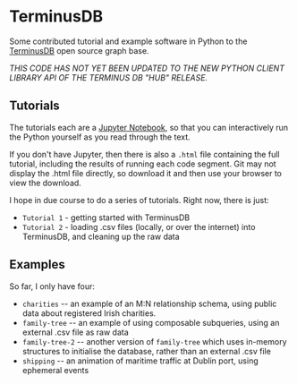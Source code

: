 # TerminusDB
Some contributed tutorial and example software in Python to the [TerminusDB](https://terminusdb.com/) open source graph base.

*THIS CODE HAS NOT YET BEEN UPDATED TO THE NEW PYTHON CLIENT LIBRARY API OF THE TERMINUS DB "HUB" RELEASE.*

## Tutorials
The tutorials each are a [Jupyter Notebook](https://jupyter.org/),  so that you can interactively run the Python yourself as you read through the text.

If you don't have Jupyter,  then there is also a `.html` file containing the full tutorial, including the results of running each code segment. Git may not display the .html file directly, so download it and then use your browser to view the download.

I hope in due course to do a series of tutorials.  Right now,  there is just:
* `Tutorial 1` - getting started with TerminusDB
* `Tutorial 2` - loading .csv files (locally, or over the internet) into TerminusDB, and cleaning up the raw data

## Examples
So far,  I only have four:
* `charities` -- an example of an M:N relationship schema,  using public data about registered Irish charities.
* `family-tree` -- an example of using composable subqueries,  using an external .csv file as raw data
* `family-tree-2` -- another version of `family-tree` which uses in-memory structures to initialise the database,  rather than an external .csv file
* `shipping` -- an animation of maritime traffic at Dublin port, using ephemeral events

